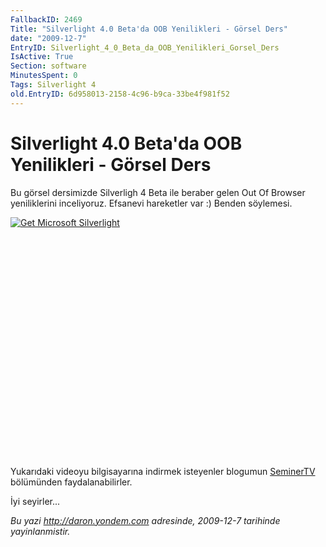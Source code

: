 ```yaml
---
FallbackID: 2469
Title: "Silverlight 4.0 Beta'da OOB Yenilikleri - Görsel Ders"
date: "2009-12-7"
EntryID: Silverlight_4_0_Beta_da_OOB_Yenilikleri_Gorsel_Ders
IsActive: True
Section: software
MinutesSpent: 0
Tags: Silverlight 4
old.EntryID: 6d958013-2158-4c96-b9ca-33be4f981f52
---
```

# Silverlight 4.0 Beta'da OOB Yenilikleri - Görsel Ders
Bu görsel dersimizde Silverligh 4 Beta ile beraber gelen Out Of Browser
yeniliklerini inceliyoruz. Efsanevi hareketler var :) Benden söylemesi.

<div style="width:512px;height:384px;">

[![Get Microsoft
Silverlight](http://go2.microsoft.com/fwlink/?LinkId=108181)](http://go2.microsoft.com/fwlink/?LinkID=124807)

</div>

Yukarıdaki videoyu bilgisayarına indirmek isteyenler blogumun
[SeminerTV](http://daron.yondem.com/tr/formatpage.aspx?path=seminertv.format.html#GorselDersler)
bölümünden faydalanabilirler.

İyi seyirler...



*Bu yazi http://daron.yondem.com adresinde, 2009-12-7 tarihinde yayinlanmistir.*
